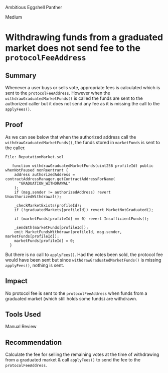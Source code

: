 Ambitious Eggshell Panther

Medium

# Withdrawing funds from a graduated market does not send fee to the `protocolFeeAddress`

## Summary
Whenever a user buys or sells vote, appropriate fees is calculated which is sent to the `protocolFeeAddress`. 
However when the `withdrawGraduatedMarketFunds()` is called the funds are sent to the authorized caller but it does not send any fee as it is missing the call to the `applyFees()`.

## Proof
As we can see below that when the authorized address call the `withdrawGraduatedMarketFunds()`, the funds stored in `marketFunds` is sent to the caller.
```solidity
File: ReputationMarket.sol

   function withdrawGraduatedMarketFunds(uint256 profileId) public whenNotPaused nonReentrant {
    address authorizedAddress = contractAddressManager.getContractAddressForName(
      "GRADUATION_WITHDRAWAL"
    );
    if (msg.sender != authorizedAddress) revert UnauthorizedWithdrawal();

    _checkMarketExists(profileId);
    if (!graduatedMarkets[profileId]) revert MarketNotGraduated();

    if (marketFunds[profileId] == 0) revert InsufficientFunds();

    _sendEth(marketFunds[profileId]);
    emit MarketFundsWithdrawn(profileId, msg.sender, marketFunds[profileId]);
    marketFunds[profileId] = 0;
  }
```
But there is no call to `applyFees()`. Had the votes been sold, the protocol fee would have been sent but since `withdrawGraduatedMarketFunds()` is missing `applyFees()`, nothing is sent. 

## Impact
No protocol fee is sent to the `protocolFeeAddress` when funds from a graduated market (which still holds some funds) are withdrawn.

## Tools Used
Manual Review

## Recommendation
Calculate the fee for selling the remaining votes at the time of withdrawing from a graduated market & call `applyFees()` to send the fee to the `protocolFeeAddress`.
